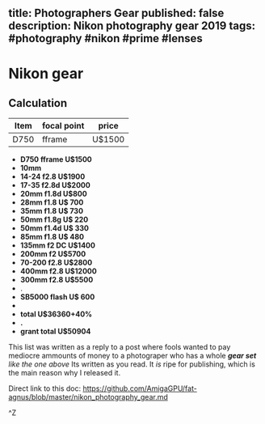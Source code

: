title: Photographers Gear 
published: false
description: Nikon photography gear 2019
tags: #photography #nikon #prime #lenses
--

Nikon gear
==


## Calculation

| Item | focal point   |     price  |
|----------|-----------|------------|
| D750     | fframe    | U$1500     |


- **D750  fframe    U$1500**
- **10mm**
- **14-24 f2.8      U$1900**
- **17-35 f2.8d     U$2000**
- **20mm  f1.8d     U$800**
- **28mm f1.8       U$ 700**
- **35mm f1.8       U$ 730**
- **50mm f1.8g      U$ 220**
- **50mm f1.4d      U$ 330**
- **85mm f1.8       U$ 480**
- **135mm f2 DC     U$1400**
- **200mm f2        U$5700**
- **70-200 f2.8     U$2800**
- **400mm f2.8      U$12000**
- **300mm f2.8      U$5500**
- .
- **SB5000 flash    U$ 600**
- 
- **total           U$36360+40%**
- **.**
- **grant total     U$50904**


This list was written as a reply to a post where fools wanted to pay mediocre ammounts of money to a photograper who has a whole _**gear set** like the one above_ Its written as you read. It _is_ ripe for publishing, which is the main reason why I released it.


Direct link to this doc:
<https://github.com/AmigaGPU/fat-agnus/blob/master/nikon_photography_gear.md>

^Z

